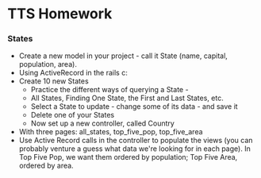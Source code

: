 # TTS Homework 

### States

* Create a new model in your project - call it State (name, capital, population, area).
* Using ActiveRecord in the rails c:
* Create 10 new States
  * Practice the different ways of querying a State -
  * All States, Finding One State, the First and Last States, etc.
  * Select a State to update - change some of its data - and save it
  * Delete one of your States
  * Now set up a new controller, called Country
* With three pages: all_states, top_five_pop, top_five_area
* Use Active Record calls in the controller to populate the views (you can probably venture a guess what data we're looking for in each page). In Top Five Pop, we want them ordered by population; Top Five Area, ordered by area.